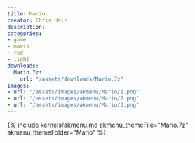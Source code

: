 ```yaml
---
title: Mario
creator: Chris Hair
description: 
categories:
- game
- mario
- red
- light
downloads:
  Mario.7z:
    url: "/assets/downloads/Mario.7z"
images:
- url: "/assets/images/akmenu/Mario/1.png"
- url: "/assets/images/akmenu/Mario/2.png"
- url: "/assets/images/akmenu/Mario/3.png"
---
```


{% include kernels/akmenu.md akmenu_themeFile="Mario.7z" akmenu_themeFolder="Mario" %}
